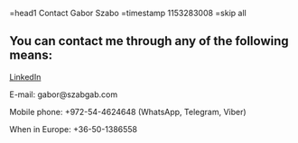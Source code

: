 =head1 Contact Gabor Szabo
=timestamp 1153283008
=skip all

<h2>You can contact me through any of the following means:</h2>

<p><a href="https://www.linkedin.com/in/szabgab">LinkedIn</a><p>
<p>E-mail: gabor@szabgab.com</p>
<!--
<p>Twitter: <a href="https://twitter.com/szabgab">@szabgab</a></p>
-->
<p>Mobile phone: +972-54-4624648 (WhatsApp, Telegram, Viber)</p>
<p>When in Europe: +36-50-1386558</p>


